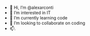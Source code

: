 - 👋 Hi, I’m @alexarconti
- 👀 I’m interested in IT
- 🌱 I’m currently learning code
- 💞️ I’m looking to collaborate on coding
- 📫.

<!---
alexarconti/alexarconti is a ✨ special ✨ repository because its `README.md` (this file) appears on your GitHub profile.
You can click the Preview link to take a look at your changes.
--->
